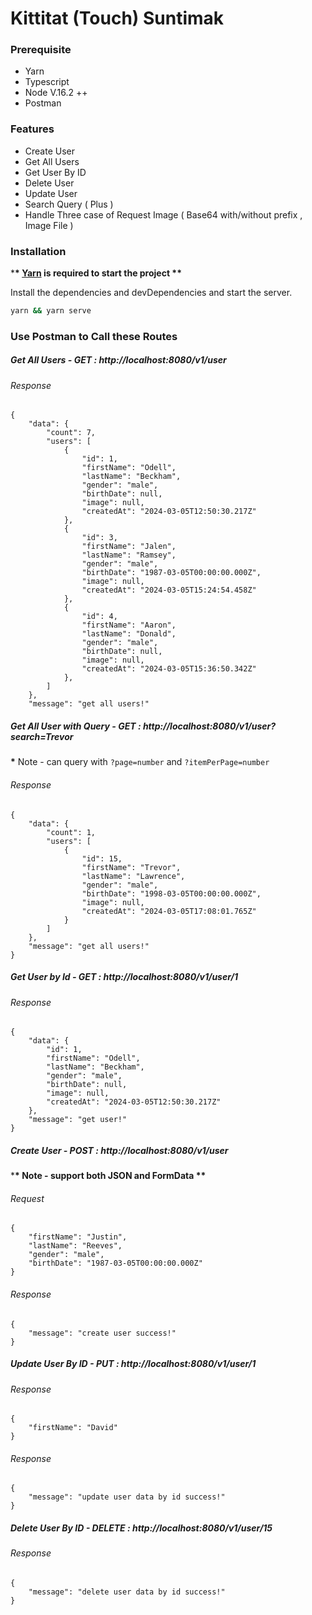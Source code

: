 # Kittitat (Touch) Suntimak

### Prerequisite

- Yarn
- Typescript
- Node V.16.2 ++
- Postman

### Features

- Create User
- Get All Users
- Get User By ID
- Delete User
- Update User
- Search Query ( Plus )
- Handle Three case of Request Image ( Base64 with/without prefix , Image File )

### Installation

\***\* [Yarn](https://yarnpkg.com/) is required to start the project \*\***

Install the dependencies and devDependencies and start the server.

```sh
yarn && yarn serve
```

### Use Postman to Call these Routes

##### Get All Users - GET : http://localhost:8080/v1/user

###### Response

```
{
    "data": {
        "count": 7,
        "users": [
            {
                "id": 1,
                "firstName": "Odell",
                "lastName": "Beckham",
                "gender": "male",
                "birthDate": null,
                "image": null,
                "createdAt": "2024-03-05T12:50:30.217Z"
            },
            {
                "id": 3,
                "firstName": "Jalen",
                "lastName": "Ramsey",
                "gender": "male",
                "birthDate": "1987-03-05T00:00:00.000Z",
                "image": null,
                "createdAt": "2024-03-05T15:24:54.458Z"
            },
            {
                "id": 4,
                "firstName": "Aaron",
                "lastName": "Donald",
                "gender": "male",
                "birthDate": null,
                "image": null,
                "createdAt": "2024-03-05T15:36:50.342Z"
            },
        ]
    },
    "message": "get all users!"
```

##### Get All User with Query - GET : http://localhost:8080/v1/user?search=Trevor

**\*** Note - can query with `?page=number` and `?itemPerPage=number`

###### Response

```
{
    "data": {
        "count": 1,
        "users": [
            {
                "id": 15,
                "firstName": "Trevor",
                "lastName": "Lawrence",
                "gender": "male",
                "birthDate": "1998-03-05T00:00:00.000Z",
                "image": null,
                "createdAt": "2024-03-05T17:08:01.765Z"
            }
        ]
    },
    "message": "get all users!"
}
```

##### Get User by Id - GET : http://localhost:8080/v1/user/1

###### Response

```
{
    "data": {
        "id": 1,
        "firstName": "Odell",
        "lastName": "Beckham",
        "gender": "male",
        "birthDate": null,
        "image": null,
        "createdAt": "2024-03-05T12:50:30.217Z"
    },
    "message": "get user!"
}
```

##### Create User - POST : http://localhost:8080/v1/user

\***\* Note - support both JSON and FormData \*\***

###### Request

```
{
    "firstName": "Justin",
    "lastName": "Reeves",
    "gender": "male",
    "birthDate": "1987-03-05T00:00:00.000Z"
}
```

###### Response

```
{
    "message": "create user success!"
}
```

##### Update User By ID - PUT : http://localhost:8080/v1/user/1

###### Response

```
{
    "firstName": "David"
}
```

###### Response

```
{
    "message": "update user data by id success!"
}
```

##### Delete User By ID - DELETE : http://localhost:8080/v1/user/15

###### Response

```
{
    "message": "delete user data by id success!"
}
```
